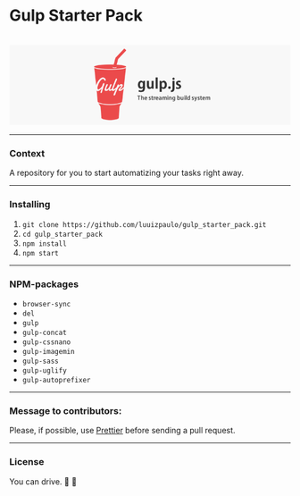 # Gulp Starter Pack
<p align="center"> 
  <br>
  <img src="gulp.png" alt="Automate your tasks with gulp.js">
  <br>
</p>

___

### Context 
A repository for you to start automatizing your tasks right away. 
___

### Installing
1. `git clone https://github.com/luuizpaulo/gulp_starter_pack.git`
2. `cd gulp_starter_pack` 
3. `npm install`
4. `npm start`

___

### NPM-packages

* `browser-sync`
* `del`
* `gulp`
* `gulp-concat`
* `gulp-cssnano`
* `gulp-imagemin`
* `gulp-sass`
* `gulp-uglify`
* `gulp-autoprefixer`

___

### Message to contributors:
Please, if possible, use [Prettier](https://prettier.io/) before sending a pull request.

___

### License
You can drive. :blue_car: :car: 
